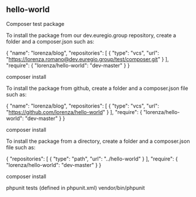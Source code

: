 ## hello-world
Composer test package

To install the package from our dev.euregio.group repository, create a folder
and a composer.json such as:

{
    "name": "lorenza/blog",
    "repositories": [
        {
            "type": "vcs",
            "url": "https://lorenza.romano@dev.euregio.group/test/composer.git"
        }
    ],
    "require": {
        "lorenza/hello-world": "dev-master"
    }
}

composer install


To install the package from github, create a folder and a composer.json file
such as:

{
    "name": "lorenza/blog",
    "repositories": [
        {
            "type": "vcs",
            "url": "https://github.com/lorenza/hello-world"
        }
    ],
    "require": {
        "lorenza/hello-world": "dev-master"
    }
}

composer install

To install the package from a directory, create a folder and a composer.json
file such as:

{
    "repositories": [
        {
            "type": "path",
            "url": "../hello-world"
        }
    ],
    "require": {
         "lorenza/hello-world": "dev-master"
    }
}

composer install


phpunit tests (defined in phpunit.xml)
vendor/bin/phpunit
